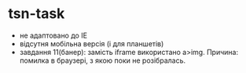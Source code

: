 # tsn-task
- не адаптовано до IE
- відсутня мобільна версія (і для планшетів)
- завдання 11(банер): замість iframe використано a>img. Причина: помилка в браузері, з якою поки не розібралась.
